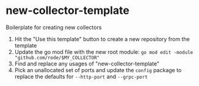 # new-collector-template

Boilerplate for creating new collectors

1. Hit the "Use this template" button to create a new repository from the template
1. Update the go mod file with the new root module: `go mod edit -module "github.com/rode/$MY_COLLECTOR"`
1. Find and replace any usages of "new-collector-template"
1. Pick an unallocated set of ports and update the `config` package to replace the defaults for `--http-port` and `--grpc-port`
